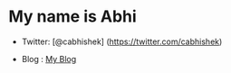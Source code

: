 My name is Abhi
===

* Twitter: [@cabhishek] (https://twitter.com/cabhishek)

* Blog : [My Blog](http://cabhishek.com)